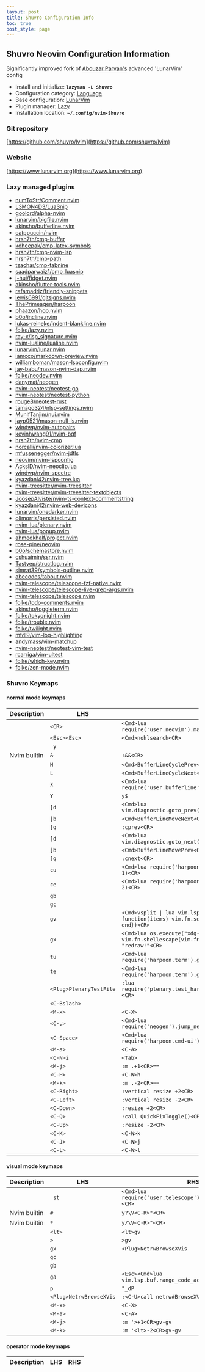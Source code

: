 ```yaml
---
layout: post
title: Shuvro Configuration Info
toc: true
post_style: page
---
```


## Shuvro Neovim Configuration Information

Significantly improved fork of [Abouzar Parvan's](https://github.com/abzcoding/lvim) advanced 'LunarVim' config

- Install and initialize: **`lazyman -L Shuvro`**
- Configuration category: [Language](https://lazyman.dev/configurations/#language-configurations)
- Base configuration:     [LunarVim](https://www.lunarvim.org)
- Plugin manager:         [Lazy](https://github.com/folke/lazy.nvim)
- Installation location:  **`~/.config/nvim-Shuvro`**

### Git repository

[https://github.com/shuvro/lvim](https://github.com/shuvro/lvim)

### Website

[https://www.lunarvim.org](https://www.lunarvim.org)

### Lazy managed plugins

- [numToStr/Comment.nvim](https://github.com/numToStr/Comment.nvim)
- [L3MON4D3/LuaSnip](https://github.com/L3MON4D3/LuaSnip)
- [goolord/alpha-nvim](https://github.com/goolord/alpha-nvim)
- [lunarvim/bigfile.nvim](https://github.com/lunarvim/bigfile.nvim.git)
- [akinsho/bufferline.nvim](https://github.com/akinsho/bufferline.nvim)
- [catppuccin/nvim](https://github.com/catppuccin/nvim)
- [hrsh7th/cmp-buffer](https://github.com/hrsh7th/cmp-buffer)
- [kdheepak/cmp-latex-symbols](https://github.com/kdheepak/cmp-latex-symbols)
- [hrsh7th/cmp-nvim-lsp](https://github.com/hrsh7th/cmp-nvim-lsp)
- [hrsh7th/cmp-path](https://github.com/hrsh7th/cmp-path)
- [tzachar/cmp-tabnine](https://github.com/tzachar/cmp-tabnine.git)
- [saadparwaiz1/cmp_luasnip](https://github.com/saadparwaiz1/cmp_luasnip)
- [j-hui/fidget.nvim](https://github.com/j-hui/fidget.nvim)
- [akinsho/flutter-tools.nvim](https://github.com/akinsho/flutter-tools.nvim)
- [rafamadriz/friendly-snippets](https://github.com/rafamadriz/friendly-snippets)
- [lewis6991/gitsigns.nvim](https://github.com/lewis6991/gitsigns.nvim)
- [ThePrimeagen/harpoon](https://github.com/ThePrimeagen/harpoon)
- [phaazon/hop.nvim](https://github.com/phaazon/hop.nvim)
- [b0o/incline.nvim](https://github.com/b0o/incline.nvim.git)
- [lukas-reineke/indent-blankline.nvim](https://github.com/lukas-reineke/indent-blankline.nvim)
- [folke/lazy.nvim](https://github.com/folke/lazy.nvim)
- [ray-x/lsp_signature.nvim](https://github.com/ray-x/lsp_signature.nvim)
- [nvim-lualine/lualine.nvim](https://github.com/nvim-lualine/lualine.nvim)
- [lunarvim/lunar.nvim](https://github.com/lunarvim/lunar.nvim.git)
- [iamcco/markdown-preview.nvim](https://github.com/iamcco/markdown-preview.nvim)
- [williamboman/mason-lspconfig.nvim](https://github.com/williamboman/mason-lspconfig.nvim)
- [jay-babu/mason-nvim-dap.nvim](https://github.com/jay-babu/mason-nvim-dap.nvim)
- [folke/neodev.nvim](https://github.com/folke/neodev.nvim)
- [danymat/neogen](https://github.com/danymat/neogen.git)
- [nvim-neotest/neotest-go](https://github.com/nvim-neotest/neotest-go.git)
- [nvim-neotest/neotest-python](https://github.com/nvim-neotest/neotest-python)
- [rouge8/neotest-rust](https://github.com/rouge8/neotest-rust.git)
- [tamago324/nlsp-settings.nvim](https://github.com/tamago324/nlsp-settings.nvim.git)
- [MunifTanjim/nui.nvim](https://github.com/MunifTanjim/nui.nvim)
- [jayp0521/mason-null-ls.nvim](https://github.com/jayp0521/mason-null-ls.nvim)
- [windwp/nvim-autopairs](https://github.com/windwp/nvim-autopairs)
- [kevinhwang91/nvim-bqf](https://github.com/kevinhwang91/nvim-bqf.git)
- [hrsh7th/nvim-cmp](https://github.com/hrsh7th/nvim-cmp)
- [norcalli/nvim-colorizer.lua](https://github.com/norcalli/nvim-colorizer.lua)
- [mfussenegger/nvim-jdtls](https://github.com/mfussenegger/nvim-jdtls)
- [neovim/nvim-lspconfig](https://github.com/neovim/nvim-lspconfig)
- [AckslD/nvim-neoclip.lua](https://github.com/AckslD/nvim-neoclip.lua.git)
- [windwp/nvim-spectre](https://github.com/windwp/nvim-spectre.git)
- [kyazdani42/nvim-tree.lua](https://github.com/kyazdani42/nvim-tree.lua)
- [nvim-treesitter/nvim-treesitter](https://github.com/nvim-treesitter/nvim-treesitter)
- [nvim-treesitter/nvim-treesitter-textobjects](https://github.com/nvim-treesitter/nvim-treesitter-textobjects)
- [JoosepAlviste/nvim-ts-context-commentstring](https://github.com/JoosepAlviste/nvim-ts-context-commentstring)
- [kyazdani42/nvim-web-devicons](https://github.com/kyazdani42/nvim-web-devicons)
- [lunarvim/onedarker.nvim](https://github.com/lunarvim/onedarker.nvim.git)
- [olimorris/persisted.nvim](https://github.com/olimorris/persisted.nvim.git)
- [nvim-lua/plenary.nvim](https://github.com/nvim-lua/plenary.nvim)
- [nvim-lua/popup.nvim](https://github.com/nvim-lua/popup.nvim)
- [ahmedkhalf/project.nvim](https://github.com/ahmedkhalf/project.nvim)
- [rose-pine/neovim](https://github.com/rose-pine/neovim.git)
- [b0o/schemastore.nvim](https://github.com/b0o/schemastore.nvim)
- [cshuaimin/ssr.nvim](https://github.com/cshuaimin/ssr.nvim)
- [Tastyep/structlog.nvim](https://github.com/Tastyep/structlog.nvim.git)
- [simrat39/symbols-outline.nvim](https://github.com/simrat39/symbols-outline.nvim)
- [abecodes/tabout.nvim](https://github.com/abecodes/tabout.nvim.git)
- [nvim-telescope/telescope-fzf-native.nvim](https://github.com/nvim-telescope/telescope-fzf-native.nvim)
- [nvim-telescope/telescope-live-grep-args.nvim](https://github.com/nvim-telescope/telescope-live-grep-args.nvim)
- [nvim-telescope/telescope.nvim](https://github.com/nvim-telescope/telescope.nvim)
- [folke/todo-comments.nvim](https://github.com/folke/todo-comments.nvim)
- [akinsho/toggleterm.nvim](https://github.com/akinsho/toggleterm.nvim)
- [folke/tokyonight.nvim](https://github.com/folke/tokyonight.nvim)
- [folke/trouble.nvim](https://github.com/folke/trouble.nvim)
- [folke/twilight.nvim](https://github.com/folke/twilight.nvim)
- [mtdl9/vim-log-highlighting](https://github.com/mtdl9/vim-log-highlighting.git)
- [andymass/vim-matchup](https://github.com/andymass/vim-matchup)
- [nvim-neotest/neotest-vim-test](https://github.com/nvim-neotest/neotest-vim-test)
- [rcarriga/vim-ultest](https://github.com/rcarriga/vim-ultest.git)
- [folke/which-key.nvim](https://github.com/folke/which-key.nvim)
- [folke/zen-mode.nvim](https://github.com/folke/zen-mode.nvim)

### Shuvro Keymaps

#### normal mode keymaps

| Description | LHS | RHS |
| ----------- | --- | --- |
|  | <code>&lt;CR&gt;</code> | <code>&lt;Cmd&gt;lua require('user.neovim').maximize_current_split()&lt;CR&gt;</code> |
|  | <code>&lt;Esc&gt;&lt;Esc&gt;</code> | <code>&lt;Cmd&gt;nohlsearch&lt;CR&gt;</code> |
|  | <code> y</code> |  |
| Nvim builtin | <code>&</code> | <code>:&&&lt;CR&gt;</code> |
|  | <code>H</code> | <code>&lt;Cmd&gt;BufferLineCyclePrev&lt;CR&gt;</code> |
|  | <code>L</code> | <code>&lt;Cmd&gt;BufferLineCycleNext&lt;CR&gt;</code> |
|  | <code>X</code> | <code>&lt;Cmd&gt;lua require('user.bufferline').delete_buffer()&lt;CR&gt;</code> |
|  | <code>Y</code> | <code>y$</code> |
|  | <code>[d</code> | <code>&lt;Cmd&gt;lua vim.diagnostic.goto_prev()&lt;CR&gt;</code> |
|  | <code>[b</code> | <code>&lt;Cmd&gt;BufferLineMoveNext&lt;CR&gt;</code> |
|  | <code>[q</code> | <code>:cprev&lt;CR&gt;</code> |
|  | <code>]d</code> | <code>&lt;Cmd&gt;lua vim.diagnostic.goto_next()&lt;CR&gt;</code> |
|  | <code>]b</code> | <code>&lt;Cmd&gt;BufferLineMovePrev&lt;CR&gt;</code> |
|  | <code>]q</code> | <code>:cnext&lt;CR&gt;</code> |
|  | <code>cu</code> | <code>&lt;Cmd&gt;lua require('harpoon.term').sendCommand(1, 1)&lt;CR&gt;</code> |
|  | <code>ce</code> | <code>&lt;Cmd&gt;lua require('harpoon.term').sendCommand(1, 2)&lt;CR&gt;</code> |
|  | <code>gb</code> |  |
|  | <code>gc</code> |  |
|  | <code>gv</code> | <code>&lt;Cmd&gt;vsplit &#124; lua vim.lsp.buf.definition({on_list = function(items) vim.fn.setqflist({}, 'r', items) vim.cmd('cfirst') end})&lt;CR&gt;</code> |
|  | <code>gx</code> | <code>&lt;Cmd&gt;lua os.execute("xdg-open " .. vim.fn.shellescape(vim.fn.expand "&lt;lt&gt;cWORD&gt;")); vim.cmd "redraw!"&lt;CR&gt;</code> |
|  | <code>tu</code> | <code>&lt;Cmd&gt;lua require('harpoon.term').gotoTerminal(1)&lt;CR&gt;</code> |
|  | <code>te</code> | <code>&lt;Cmd&gt;lua require('harpoon.term').gotoTerminal(2)&lt;CR&gt;</code> |
|  | <code>&lt;Plug&gt;PlenaryTestFile</code> | <code>:lua require('plenary.test_harness').test_directory(vim.fn.expand("%:p"))&lt;CR&gt;</code> |
|  | <code>&lt;C-Bslash&gt;</code> |  |
|  | <code>&lt;M-x&gt;</code> | <code>&lt;C-X&gt;</code> |
|  | <code>&lt;C-,&gt;</code> | <code>&lt;Cmd&gt;lua require('neogen').jump_next()&lt;CR&gt;</code> |
|  | <code>&lt;C-Space&gt;</code> | <code>&lt;Cmd&gt;lua require('harpoon.cmd-ui').toggle_quick_menu()&lt;CR&gt;</code> |
|  | <code>&lt;M-a&gt;</code> | <code>&lt;C-A&gt;</code> |
|  | <code>&lt;C-N&gt;i</code> | <code>&lt;Tab&gt;</code> |
|  | <code>&lt;M-j&gt;</code> | <code>:m .+1&lt;CR&gt;==</code> |
|  | <code>&lt;C-H&gt;</code> | <code>&lt;C-W&gt;h</code> |
|  | <code>&lt;M-k&gt;</code> | <code>:m .-2&lt;CR&gt;==</code> |
|  | <code>&lt;C-Right&gt;</code> | <code>:vertical resize +2&lt;CR&gt;</code> |
|  | <code>&lt;C-Left&gt;</code> | <code>:vertical resize -2&lt;CR&gt;</code> |
|  | <code>&lt;C-Down&gt;</code> | <code>:resize +2&lt;CR&gt;</code> |
|  | <code>&lt;C-Q&gt;</code> | <code>:call QuickFixToggle()&lt;CR&gt;</code> |
|  | <code>&lt;C-Up&gt;</code> | <code>:resize -2&lt;CR&gt;</code> |
|  | <code>&lt;C-K&gt;</code> | <code>&lt;C-W&gt;k</code> |
|  | <code>&lt;C-J&gt;</code> | <code>&lt;C-W&gt;j</code> |
|  | <code>&lt;C-L&gt;</code> | <code>&lt;C-W&gt;l</code> |

#### visual mode keymaps

| Description | LHS | RHS |
| ----------- | --- | --- |
|  | <code> st</code> | <code>&lt;Cmd&gt;lua require('user.telescope').grep_string_visual()&lt;CR&gt;</code> |
| Nvim builtin | <code>#</code> | <code>y?\V&lt;C-R&gt;"&lt;CR&gt;</code> |
| Nvim builtin | <code>*</code> | <code>y/\V&lt;C-R&gt;"&lt;CR&gt;</code> |
|  | <code>&lt;lt&gt;</code> | <code>&lt;lt&gt;gv</code> |
|  | <code>&gt;</code> | <code>&gt;gv</code> |
|  | <code>gx</code> | <code>&lt;Plug&gt;NetrwBrowseXVis</code> |
|  | <code>gc</code> |  |
|  | <code>gb</code> |  |
|  | <code>ga</code> | <code>&lt;Esc&gt;&lt;Cmd&gt;lua vim.lsp.buf.range_code_action()&lt;CR&gt;</code> |
|  | <code>p</code> | <code>"_dP</code> |
|  | <code>&lt;Plug&gt;NetrwBrowseXVis</code> | <code>:&lt;C-U&gt;call netrw#BrowseXVis()&lt;CR&gt;</code> |
|  | <code>&lt;M-x&gt;</code> | <code>&lt;C-X&gt;</code> |
|  | <code>&lt;M-a&gt;</code> | <code>&lt;C-A&gt;</code> |
|  | <code>&lt;M-j&gt;</code> | <code>:m '&gt;+1&lt;CR&gt;gv-gv</code> |
|  | <code>&lt;M-k&gt;</code> | <code>:m '&lt;lt&gt;-2&lt;CR&gt;gv-gv</code> |

#### operator mode keymaps

| Description | LHS | RHS |
| ----------- | --- | --- |
